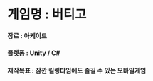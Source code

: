  
# 게임명 : 버티고 #

#### 장르   : 아케이드 ####
#### 플렛폼 : Unity / C# ####
#### 제작목표 : 잠깐 킬링타임에도 즐길 수 있는  모바일게임 ####



   

